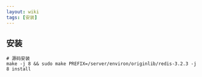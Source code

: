 ```yaml
---
layout: wiki
tags: [安装]
---
```



## 安装

```shell
# 源码安装
make -j 8 && sudo make PREFIX=/server/environ/originlib/redis-3.2.3 -j 8 install
```
